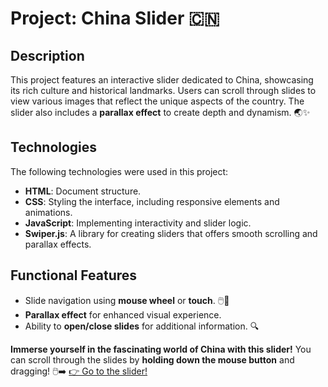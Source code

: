 # Project: China Slider 🇨🇳

## Description
This project features an interactive slider dedicated to China, showcasing its rich culture and historical landmarks. Users can scroll through slides to view various images that reflect the unique aspects of the country. The slider also includes a **parallax effect** to create depth and dynamism. 🌏✨

## Technologies
The following technologies were used in this project:
- **HTML**: Document structure.
- **CSS**: Styling the interface, including responsive elements and animations.
- **JavaScript**: Implementing interactivity and slider logic.
- **Swiper.js**: A library for creating sliders that offers smooth scrolling and parallax effects.

## Functional Features
- Slide navigation using **mouse wheel** or **touch**. 🖱️📱
- **Parallax effect** for enhanced visual experience.
- Ability to **open/close slides** for additional information. 🔍

**Immerse yourself in the fascinating world of China with this slider!** You can scroll through the slides by **holding down the mouse button** and dragging! 🖱️➡️
[👉 Go to the slider!](https://kaningleb.github.io/Cool-Gallery-China/)
